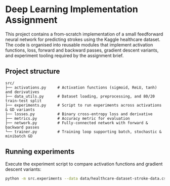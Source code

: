 # Deep Learning Implementation Assignment

This project contains a from-scratch implementation of a small feedforward neural network for
predicting strokes using the Kaggle healthcare dataset. The code is organised into reusable
modules that implement activation functions, loss, forward and backward passes, gradient descent
variants, and experiment tooling required by the assignment brief.

## Project structure

```
src/
├── activations.py     # Activation functions (sigmoid, ReLU, tanh) and derivatives
├── data_utils.py      # Dataset loading, preprocessing, and 80/20 train-test split
├── experiments.py     # Script to run experiments across activations & GD variants
├── losses.py          # Binary cross-entropy loss and derivative
├── metrics.py         # Accuracy metric for evaluation
├── network.py         # Fully-connected network with forward & backward passes
└── trainer.py         # Training loop supporting batch, stochastic & minibatch GD
```

## Running experiments

Execute the experiment script to compare activation functions and gradient descent variants:

```bash
python -m src.experiments --data data/healthcare-dataset-stroke-data.csv --epochs 100 --hidden 64 --lr 0.01 --batch-size 32
```

